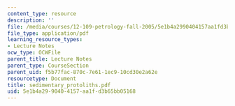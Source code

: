 ```yaml
---
content_type: resource
description: ''
file: /media/courses/12-109-petrology-fall-2005/5e1b4a2990404157aa1fd3b65bb05168_sedimentary_protoliths.pdf
file_type: application/pdf
learning_resource_types:
- Lecture Notes
ocw_type: OCWFile
parent_title: Lecture Notes
parent_type: CourseSection
parent_uid: f5b77fac-870c-7e61-1ec9-10cd30e2a62e
resourcetype: Document
title: sedimentary_protoliths.pdf
uid: 5e1b4a29-9040-4157-aa1f-d3b65bb05168
---
```

